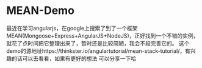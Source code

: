 # MEAN-Demo
最近在学习angularjs，在google上搜索了到了一个框架MEAN(Mongoose+Express+AngularJS+NodeJS)，正好找到一个不错的实例，
就花了点时间把它整理出来了，暂时还是比较简陋，我会不段完善它的。
这个demo的源地址https://thinkster.io/angulartutorial/mean-stack-tutorial/，有兴趣的话可以去看看，如果有更好的想法
可以分享一下哈
